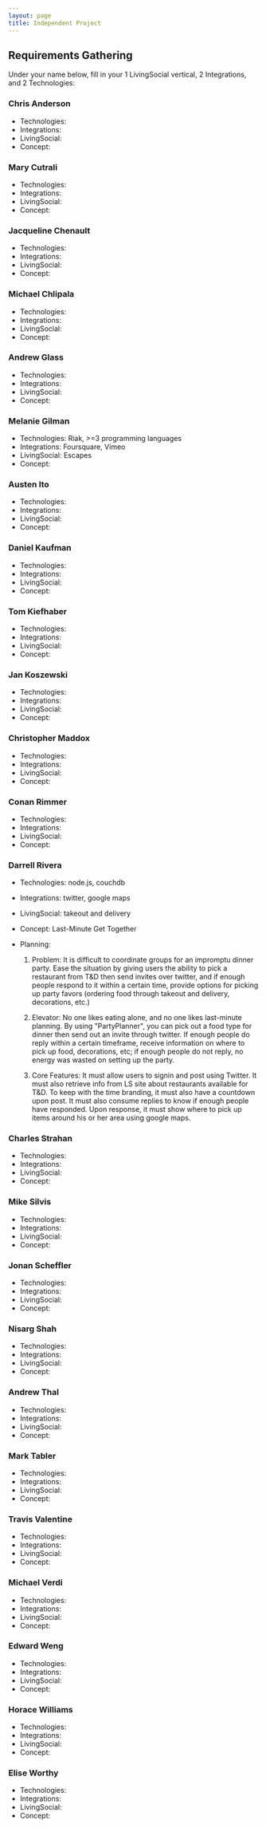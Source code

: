 ```yaml
---
layout: page
title: Independent Project
---
```


## Requirements Gathering

Under your name below, fill in your 1 LivingSocial vertical, 2 Integrations, and 2 Technologies:

### Chris Anderson

* Technologies:
* Integrations:
* LivingSocial:
* Concept:

### Mary Cutrali

* Technologies:
* Integrations:
* LivingSocial:
* Concept:

### Jacqueline Chenault

* Technologies:
* Integrations:
* LivingSocial:
* Concept:

### Michael Chlipala

* Technologies:
* Integrations:
* LivingSocial:
* Concept:

### Andrew Glass

* Technologies:
* Integrations:
* LivingSocial:
* Concept:

### Melanie Gilman

* Technologies: Riak, >=3 programming languages
* Integrations: Foursquare, Vimeo
* LivingSocial: Escapes
* Concept:

### Austen Ito

* Technologies:
* Integrations:
* LivingSocial:
* Concept:

### Daniel Kaufman

* Technologies:
* Integrations:
* LivingSocial:
* Concept:

### Tom Kiefhaber

* Technologies:
* Integrations:
* LivingSocial:
* Concept:

### Jan Koszewski

* Technologies:
* Integrations:
* LivingSocial:
* Concept:

### Christopher Maddox

* Technologies:
* Integrations:
* LivingSocial:
* Concept:

### Conan Rimmer

* Technologies:
* Integrations:
* LivingSocial:
* Concept:

### Darrell Rivera

* Technologies: node.js, couchdb
* Integrations: twitter, google maps
* LivingSocial: takeout and delivery
* Concept: Last-Minute Get Together
* Planning:

  1. Problem: It is difficult to coordinate groups for an impromptu dinner party. Ease the situation by giving users the ability to pick a restaurant from T&D then send invites over twitter, and if enough people respond to it within a certain time, provide options for picking up party favors (ordering food through takeout and delivery, decorations, etc.)

  2. Elevator: No one likes eating alone, and no one likes last-minute planning. By using "PartyPlanner", you can pick out a food type for dinner then send out an invite through twitter. If enough people do reply within a certain timeframe, receive information on where to pick up food, decorations, etc; if enough people do not reply, no energy was wasted on setting up the party.

  3. Core Features: It must allow users to signin and post using Twitter.  It must also retrieve info from LS site about restaurants available for T&D. To keep with the time branding, it must also have a countdown upon post. It must also consume replies to know if enough people have responded.  Upon response, it must show where to pick up items around his or her area using google maps.

### Charles Strahan

* Technologies:
* Integrations:
* LivingSocial:
* Concept:

### Mike Silvis

* Technologies:
* Integrations:
* LivingSocial:
* Concept:

### Jonan Scheffler

* Technologies:
* Integrations:
* LivingSocial:
* Concept:

### Nisarg Shah

* Technologies:
* Integrations:
* LivingSocial:
* Concept:

### Andrew Thal

* Technologies:
* Integrations:
* LivingSocial:
* Concept:

### Mark Tabler

* Technologies:
* Integrations:
* LivingSocial:
* Concept:

### Travis Valentine

* Technologies:
* Integrations:
* LivingSocial:
* Concept:

### Michael Verdi

* Technologies:
* Integrations:
* LivingSocial:
* Concept:

### Edward Weng

* Technologies:
* Integrations:
* LivingSocial:
* Concept:

### Horace Williams

* Technologies:
* Integrations:
* LivingSocial:
* Concept:

### Elise Worthy

* Technologies:
* Integrations:
* LivingSocial:
* Concept:
